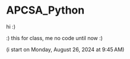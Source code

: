 # APCSA_Python

hi :) 

:) this for class, me no code until now :)

(i start on Monday, August 26, 2024 at 9:45 AM)
